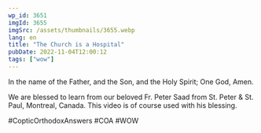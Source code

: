 ```yaml
---
wp_id: 3651
imgId: 3655
imgSrc: /assets/thumbnails/3655.webp
lang: en
title: "The Church is a Hospital"
pubDate: 2022-11-04T12:00:12
tags: ["wow"]
---
```


<!-- page: 6 -->

<p>In the name of the Father, and the Son, and the Holy Spirit; One God, Amen. </p>
<p>We are blessed to learn from our beloved Fr. Peter Saad from St. Peter & St. Paul, Montreal, Canada. This video is of course used with his blessing.</p>
<p>#CopticOrthodoxAnswers #COA #WOW</p>
